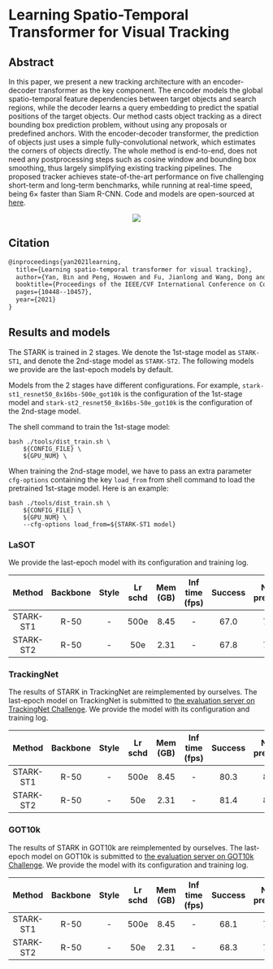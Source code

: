 # Learning Spatio-Temporal Transformer for Visual Tracking

## Abstract

<!-- [ABSTRACT] -->

In this paper, we present a new tracking architecture with an encoder-decoder transformer as the key component. The encoder models the global spatio-temporal feature dependencies between target objects and search regions, while the decoder learns a query embedding to predict the spatial positions of the target objects. Our method casts object tracking as a direct bounding box prediction problem, without using any proposals or predefined anchors. With the encoder-decoder transformer, the prediction of objects just uses a simple fully-convolutional network, which estimates the corners of objects directly. The whole method is end-to-end, does not need any postprocessing steps such as cosine window and bounding box smoothing, thus largely simplifying existing tracking pipelines. The proposed tracker achieves state-of-the-art performance on five challenging short-term and long-term benchmarks, while running at real-time speed, being 6× faster than Siam R-CNN. Code and models are open-sourced at [here](https://github.com/researchmm/Stark).

<!-- [IMAGE] -->

<div align="center">
  <img src="https://user-images.githubusercontent.com/34888372/155925284-38187ef3-30f2-434f-bed8-133c0061f3e3.png"/>
</div>

## Citation

<!-- [ALGORITHM] -->

```latex
@inproceedings{yan2021learning,
  title={Learning spatio-temporal transformer for visual tracking},
  author={Yan, Bin and Peng, Houwen and Fu, Jianlong and Wang, Dong and Lu, Huchuan},
  booktitle={Proceedings of the IEEE/CVF International Conference on Computer Vision},
  pages={10448--10457},
  year={2021}
}
```

## Results and models

The STARK is trained in 2 stages. We denote the 1st-stage model as `STARK-ST1`, and denote the 2nd-stage model as `STARK-ST2`. The following models we provide are the last-epoch models by default.

Models from the 2 stages have different configurations. For example, `stark-st1_resnet50_8x16bs-500e_got10k` is the configuration of the 1st-stage model and `stark-st2_resnet50_8x16bs-50e_got10k` is the configuration of the 2nd-stage model.

The shell command to train the 1st-stage model:

```
bash ./tools/dist_train.sh \
    ${CONFIG_FILE} \
    ${GPU_NUM} \
```

When training the 2nd-stage model, we have to pass an extra parameter `cfg-options` containing the key `load_from` from shell command to load the pretrained 1st-stage model. Here is an example:

```
bash ./tools/dist_train.sh \
    ${CONFIG_FILE} \
    ${GPU_NUM} \
    --cfg-options load_from=${STARK-ST1 model}
```

### LaSOT

We provide the last-epoch model with its configuration and training log.

|  Method   | Backbone | Style | Lr schd | Mem (GB) | Inf time (fps) | Success | Norm precision | Precision |                                        Config                                        |                                                                                                                                                                                                                                     Download                                                                                                                                                                                                                                     |
| :-------: | :------: | :---: | :-----: | :------: | :------------: | :-----: | :------------: | :-------: | :----------------------------------------------------------------------------------: | :------------------------------------------------------------------------------------------------------------------------------------------------------------------------------------------------------------------------------------------------------------------------------------------------------------------------------------------------------------------------------------------------------------------------------------------------------------------------------: |
| STARK-ST1 |   R-50   |   -   |  500e   |   8.45   |       -        |  67.0   |      77.3      |   71.7    | [config](stark-st1_resnet50_8x16bs-500e_got10k-lasot-trackingnet-coco_test-lasot.py) | [model](https://download.openmmlab.com/mmtracking/sot/stark/stark-st1_resnet50_8x16bs-500e_got10k-lasot-trackingnet-coco_test-lasot/stark-st1_resnet50_8x16bs-500e_got10k-lasot-trackingnet-coco_test-lasot_20220414_185654-9c19e39e.pth) \| [log](https://download.openmmlab.com/mmtracking/sot/stark/stark-st1_resnet50_8x16bs-500e_got10k-lasot-trackingnet-coco_test-lasot/stark-st1_resnet50_8x16bs-500e_got10k-lasot-trackingnet-coco_test-lasot_20220414_185654.log.json) |
| STARK-ST2 |   R-50   |   -   |   50e   |   2.31   |       -        |  67.8   |      78.5      |   73.0    | [config](stark-st2_resnet50_8x16bs-50e_got10k-lasot-trackingnet-coco_test-lasot.py)  |   [model](https://download.openmmlab.com/mmtracking/sot/stark/stark-st2_resnet50_8x16bs-50e_got10k-lasot-trackingnet-coco_test-lasot/stark-st2_resnet50_8x16bs-50e_got10k-lasot-trackingnet-coco_test-lasot_20220416_170201-b1484149.pth) \| [log](https://download.openmmlab.com/mmtracking/sot/stark/stark-st2_resnet50_8x16bs-50e_got10k-lasot-trackingnet-coco_test-lasot/stark-st2_resnet50_8x16bs-50e_got10k-lasot-trackingnet-coco_test-lasot_20220416_170201.log.json)   |

### TrackingNet

The results of STARK in TrackingNet are reimplemented by ourselves. The last-epoch model on TrackingNet is submitted to [the evaluation server on TrackingNet Challenge](http://eval.tracking-net.org/web/challenges/challenge-page/39/submission). We provide the model with its configuration and training log.

|  Method   | Backbone | Style | Lr schd | Mem (GB) | Inf time (fps) | Success | Norm precision | Precision |                                        Config                                        |                                                                                                                                                                                                                                     Download                                                                                                                                                                                                                                     |
| :-------: | :------: | :---: | :-----: | :------: | :------------: | :-----: | :------------: | :-------: | :----------------------------------------------------------------------------------: | :------------------------------------------------------------------------------------------------------------------------------------------------------------------------------------------------------------------------------------------------------------------------------------------------------------------------------------------------------------------------------------------------------------------------------------------------------------------------------: |
| STARK-ST1 |   R-50   |   -   |  500e   |   8.45   |       -        |  80.3   |      85.0      |   77.7    | [config](stark-st1_resnet50_8x16bs-500e_got10k-lasot-trackingnet-coco_test-lasot.py) | [model](https://download.openmmlab.com/mmtracking/sot/stark/stark-st1_resnet50_8x16bs-500e_got10k-lasot-trackingnet-coco_test-lasot/stark-st1_resnet50_8x16bs-500e_got10k-lasot-trackingnet-coco_test-lasot_20220414_185654-9c19e39e.pth) \| [log](https://download.openmmlab.com/mmtracking/sot/stark/stark-st1_resnet50_8x16bs-500e_got10k-lasot-trackingnet-coco_test-lasot/stark-st1_resnet50_8x16bs-500e_got10k-lasot-trackingnet-coco_test-lasot_20220414_185654.log.json) |
| STARK-ST2 |   R-50   |   -   |   50e   |   2.31   |       -        |  81.4   |      86.2      |   79.0    | [config](stark-st2_resnet50_8x16bs-50e_got10k-lasot-trackingnet-coco_test-lasot.py)  |   [model](https://download.openmmlab.com/mmtracking/sot/stark/stark-st2_resnet50_8x16bs-50e_got10k-lasot-trackingnet-coco_test-lasot/stark-st2_resnet50_8x16bs-50e_got10k-lasot-trackingnet-coco_test-lasot_20220416_170201-b1484149.pth) \| [log](https://download.openmmlab.com/mmtracking/sot/stark/stark-st2_resnet50_8x16bs-50e_got10k-lasot-trackingnet-coco_test-lasot/stark-st2_resnet50_8x16bs-50e_got10k-lasot-trackingnet-coco_test-lasot_20220416_170201.log.json)   |

### GOT10k

The results of STARK in GOT10k are reimplemented by ourselves. The last-epoch model on GOT10k is submitted to [the evaluation server on GOT10k Challenge](http://got-10k.aitestunion.com/). We provide the model with its configuration and training log.

|  Method   | Backbone | Style | Lr schd | Mem (GB) | Inf time (fps) | Success | Norm precision | Precision |                                        Config                                        |                                                                                                                                                                 Download                                                                                                                                                                 |
| :-------: | :------: | :---: | :-----: | :------: | :------------: | :-----: | :------------: | :-------: | :----------------------------------------------------------------------------------: | :--------------------------------------------------------------------------------------------------------------------------------------------------------------------------------------------------------------------------------------------------------------------------------------------------------------------------------------: |
| STARK-ST1 |   R-50   |   -   |  500e   |   8.45   |       -        |  68.1   |      77.4      |   62.4    | [config](stark-st1_resnet50_8x16bs-500e_got10k-lasot-trackingnet-coco_test-lasot.py) | [model](https://download.openmmlab.com/mmtracking/sot/stark/stark-st1_resnet50_8x16bs-500e_got10k/stark-st1_resnet50_8x16bs-500e_got10k_20220223_125400-40ead158.pth) \| [log](https://download.openmmlab.com/mmtracking/sot/stark/stark-st1_resnet50_8x16bs-500e_got10k/stark-st1_resnet50_8x16bs-500e_got10k_20220223_125400.log.json) |
| STARK-ST2 |   R-50   |   -   |   50e   |   2.31   |       -        |  68.3   |      77.6      |   62.7    | [config](stark-st2_resnet50_8x16bs-50e_got10k-lasot-trackingnet-coco_test-lasot.py)  |   [model](https://download.openmmlab.com/mmtracking/sot/stark/stark-st2_resnet50_8x16bs-50e_got10k/stark-st2_resnet50_8x16bs-50e_got10k_20220226_124213-ee39bbff.pth) \| [log](https://download.openmmlab.com/mmtracking/sot/stark/stark-st2_resnet50_8x16bs-50e_got10k/stark-st2_resnet50_8x16bs-50e_got10k_20220226_124213.log.json)   |

